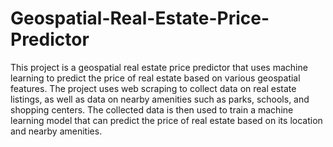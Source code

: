 # Geospatial-Real-Estate-Price-Predictor

This project is a geospatial real estate price predictor that uses machine learning to predict the price of real estate based on various geospatial features. The project uses web scraping to collect data on real estate listings, as well as data on nearby amenities such as parks, schools, and shopping centers. The collected data is then used to train a machine learning model that can predict the price of real estate based on its location and nearby amenities.
